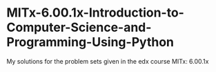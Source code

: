 # MITx-6.00.1x-Introduction-to-Computer-Science-and-Programming-Using-Python
My solutions for the problem sets given in the edx course MITx: 6.00.1x
